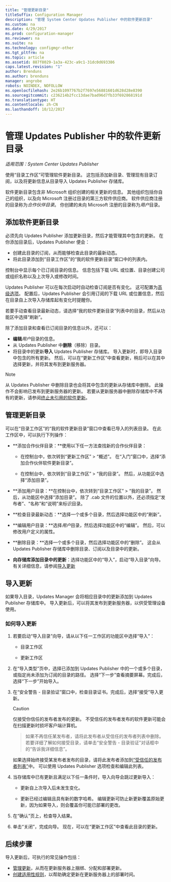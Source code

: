 ```yaml
---
title: "管理更新目录"
titleSuffix: Configuration Manager
description: "管理 System Center Updates Publisher 中的软件更新目录"
ms.custom: na
ms.date: 4/29/2017
ms.prod: configuration-manager
ms.reviewer: na
ms.suite: na
ms.technology: configmgr-other
ms.tgt_pltfrm: na
ms.topic: article
ms.assetid: 887f8029-1a3a-423c-a9c1-31dc0d693386
caps.latest.revision: "1"
author: Brenduns
ms.author: brenduns
manager: angrobe
robots: NOINDEX, NOFOLLOW
ms.openlocfilehash: 2e26b1097767b2f7697e56881601d628d28e8390
ms.sourcegitcommit: c236214b2fcc13dae7bad96d7fb33f692868191d
ms.translationtype: HT
ms.contentlocale: zh-CN
ms.lasthandoff: 10/12/2017
---
```

# <a name="manage-software-update-catalogs-in-updates-publisher"></a>管理 Updates Publisher 中的软件更新目录

*适用范围：System Center Updates Publisher*

使用“目录工作区”可管理软件更新目录。 这包括添加新目录、管理现有目录订阅，以及将更新信息从目录导入 Updates Publisher 存储库。

软件更新目录包含非 Microsoft 组织创建的相关更新的信息。 其他组织包括你自己的组织，以及向 Microsoft 注册过目录的第三方软件供应商。 软件供应商注册的目录称为*合作伙伴目录*。 你创建的未向 Microsoft 注册的目录称为*用户*目录。

## <a name="add-software-update-catalogs"></a>添加软件更新目录
必须先向 Updates Publisher 添加更新目录，然后才能管理其中包含的更新。 在你添加目录后，Updates Publisher 便会：
-   创建此目录的订阅，从而能够检查此目录的最新动态。
-   将此目录添加到“目录工作区”的“我的软件更新目录”窗口中的列表内。  

控制台中显示每个已订阅目录的信息。 信息包括下载 URL 或位置、目录创建公司或组织名称以及上次导入或修改时间。

Updates Publisher 可以在每次启动时自动检查订阅是否有变化。 这可配置为[高级选项](/sccm/sum/tools/updates-publisher-options#advanced)。 配置后，Updates Publisher 会引用订阅的下载 URL 或位置信息，然后在目录自上次导入存储库起有变化时提醒你。

若要手动查看目录最新动态，请选择“我的软件更新目录”列表中的目录，然后从功能区中选择“刷新”。

除了添加目录和查看已订阅目录的信息以外，还可以：
-  **编辑***用户*目录的信息。
-  从 Updates Publisher 中**删除**（移除）目录。
-  将目录中的更新**导入** Updates Publisher 存储库。 导入更新时，即导入目录中包含的所有更新。 然后，可以在“更新工作区”中查看更新，稍后可以在其中选择更新，并将其发布到更新服务器。

> [!NOTE]   
> 从 Updates Publisher 中删除目录也会将其中包含的更新从存储库中删除。 此操作不会影响已发布到更新服务器的更新。 若要从更新服务器中删除存储库中不再有的更新，请参阅[终止未引用的软件更新](/sccm/sum/tools/updates-publisher-options#expire-unreferenced-software-updates)。

## <a name="manage-update-catalogs"></a>管理更新目录
可以在“目录工作区”的“我的软件更新目录”窗口中查看已导入的列表目录。 在此工作区中，可以执行下列操作：

-   **添加合作伙伴目录：**使用以下任一方法查找新的合作伙伴目录：

    -   在控制台中，依次转到“更新工作区” > “概述”。 在“入门”窗口中，选择“添加合作伙伴软件更新目录”。

    -   在控制台中，依次转到“目录工作区” > “我的目录”。 然后，从功能区中选择“添加目录”。

-   **添加用户目录：**在控制台中，依次转到“目录工作区” > “我的目录”。 然后，从功能区中选择“添加目录”。 除了 .cab 文件的位置以外，还必须指定“发布者”、“名称”和“说明”来标识目录。


-   **检查目录最新动态：**选择一个或多个目录，然后选择功能区中的“刷新”。

-   **编辑用户目录：**选择*用户*目录，然后选择功能区中的“编辑”。 然后，可以修改用户定义的属性。

-   **删除目录：**选择一个或多个目录，然后选择功能区中的“删除”。 这会从 Updates Publisher 存储库中删除目录、订阅以及目录中的更新。

-   **向存储库添加目录中的更新**：选择功能区中的“导入”，启动“导入目录”向导。 有关详细信息，请参阅[导入更新](#import-updates)

## <a name="import-updates"></a>导入更新
如果导入目录，Updates Manager 会将相应目录中的更新添加到 Updates Publisher 存储库中。 导入更新后，可以将其发布到更新服务器，以供受管理设备使用。

### <a name="to-import-updates"></a>如何导入更新
1.  若要启动“导入目录”向导，请从以下任一工作区的功能区中选择“导入”：

    -   目录工作区

    -   更新工作区

2.  在“导入类型”页中，选择已添加到 Updates Publisher 中的一个或多个目录，或指定尚未添加为订阅的目录的路径。 选择“下一步”查看摘要屏幕。完成后，选择“下一步”开始导入。

3.  在“安全警告 - 目录验证”窗口中，检查目录证书。完成后，选择“接受”导入更新。

    > [!CAUTION]    
    > 仅接受你信任的发布者发布的更新。 不受信任的发布者发布的软件更新可能会在扫描更新时损坏客户端计算机。

    >  如果不再信任某发布者，请将此发布者从受信任的发布者列表中删除。 若要详细了解如何接受目录，请单击“安全警告 - 目录验证”对话框中的“告诉我详细信息”。

    如果选择始终接受某发布者发布的目录，请将此发布者添加到[“受信任的发布者列表”](/sccm/sum/tools/updates-publisher-options#trusted-publishers)中。 可以使用 Updates Publisher 选项检查和编辑此列表。

4.  当存储库中已有更新且满足以下任一条件时，导入向导会跳过更新导入：

    -   更新自上次导入后未发生变化。

    -   更新已经过编辑且具有新的数字哈希。 编辑更新可防止新更新覆盖原始更新，因为如果导入，则会覆盖你可能已部署的更改。

5.  在“确认”页上，检查导入结果。

6.  单击“关闭”，完成向导。 现在，可以在“更新工作区”中查看此目录的更新。

## <a name="next-steps"></a>后续步骤
导入更新后，可执行的常见操作包括：
-   [管理更新](/sccm/sum/tools/manage-updates-with-updates-publisher)，从而在更新服务器上捆绑、分配和部署更新。
-   [创建适用性规则](/sccm/sum/tools/updates-publisher-applicability-rules)，以帮助确定更新在更新服务器上的部署时间。

